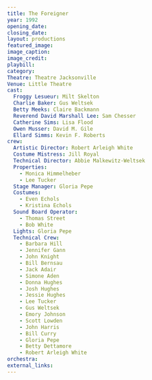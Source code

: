 ```yaml
---
title: The Foreigner
year: 1992
opening_date: 
closing_date: 
layout: productions
featured_image: 
image_caption:
image_credit:
playbill: 
category: 
Theatre: Theatre Jacksonville
Venue: Little Theatre
cast:
  Froggy Lesueur: Milt Skelton
  Charlie Baker: Gus Weltsek
  Betty Meeks: Claire Backmann
  Reverend David Marshall Lee: Sam Chesser
  Catherine Sims: Lisa Flood
  Owen Musser: David M. Gile
  Ellard Simms: Kevin F. Roberts
crew:
  Artistic Director: Robert Arleigh White
  Costume Mistress: Jill Royal
  Technical Director: Abbie Malkewitz-Weltsek
  Properties:
    - Monica Himmelheber
    - Lee Tucker
  Stage Manager: Gloria Pepe
  Costumes:
    - Even Echols
    - Kristina Echols
  Sound Board Operator:
    - Thomas Street
    - Bob White
  Lights: Gloria Pepe
  Technical Crew:
    - Barbara Hill
    - Jennifer Gann
    - John Knight
    - Bill Bernsau
    - Jack Adair
    - Simone Aden
    - Donna Hughes
    - Josh Hughes
    - Jessie Hughes
    - Lee Tucker
    - Gus Weltsek
    - Emory Johnson
    - Scott Lowden
    - John Harris
    - Bill Curry
    - Gloria Pepe
    - Betty Dettamore
    - Robert Arleigh White
orchestra:
external_links:
---
```

